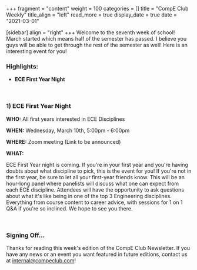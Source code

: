 +++
fragment = "content"
weight = 100
categories = []
title = "CompE Club Weekly"
title_align = "left"
read_more = true
display_date = true
date = "2021-03-01"

[sidebar]
align = "right"
+++
Welcome to the seventh week of school! March started which means half of the semester has passed. I believe you guys will be able to get through the rest of the semester as well! Here is an interesting event for you!
<br/>

### Highlights:
* **ECE First Year Night**
<br/>

### 1)  **ECE First Year Night**

**WHO:** All first years interested in ECE Disciplines

**WHEN:**  Wednesday, March 10th, 5:00pm - 6:00pm

**WHERE:** Zoom meeting (Link to be announced)

**WHAT:** 

ECE First Year night is coming. If you're in your first year
and you're having doubts about what discipline to pick, this is the event for you!
If you're not in the first year, be sure to let all your first-year friends know.
This will be an hour-long panel where panelists will
discuss what one can expect from each ECE discipline.
Attendees will have the opportunity to ask questions about what it's like
being in one of the top 3 Engineering disciplines. Everything from course content
to career advice, with sessions for 1 on 1 Q&A if you're so inclined.
We hope to see you there.

<br/>

### Signing Off...

Thanks for reading this week's edition of the CompE Club Newsletter.  If you have any news or an event you want featured in future editions, contact us at [internal@compeclub.com](mailto:internal@compeclub.com)!


